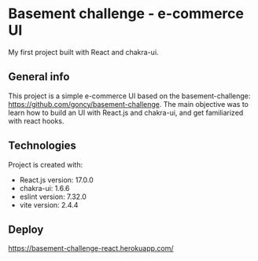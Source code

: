 # Basement challenge - e-commerce UI

My first project built with React and chakra-ui.

## General info
This project is a simple e-commerce UI based on the basement-challenge: https://github.com/goncy/basement-challenge. The main objective
was to learn how to build an UI with React.js and chakra-ui, and get familiarized with react hooks. 
	
## Technologies
Project is created with:
* React.js version: 17.0.0
* chakra-ui: 1.6.6
* eslint version: 7.32.0
* vite version: 2.4.4

## Deploy
https://basement-challenge-react.herokuapp.com/
